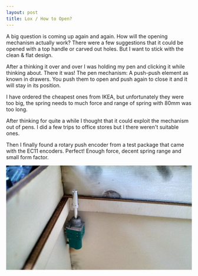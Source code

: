 ```yaml
---
layout: post
title: Lox / How to Open?
---
```


A big question is coming up again and again. How will the opening mechanism actually work?
There were a few suggestions that it could be opened with a top handle or carved out holes.
But I want to stick with the clean & flat design.

After a thinking it over and over I was holding my pen and clicking it while thinking about.
There it was! The pen mechanism: A push-push element as known in drawers.
You push them to open and push again to close it and it will stay in its position.

I have ordered the cheapest ones from IKEA, but unfortunately they were too big,
the spring needs to much force and range of spring with 80mm was too long.

After thinking for quite a while I thought that it could exploit the mechanism out of pens.
I did a few trips to office stores but I there weren't suitable ones.

Then I finally found a rotary push encoder from a test package that came with the
EC11 encoders. Perfect! Enough force, decent spring range and small form factor.

![alt text](/images/pushelement.jpg "Logo Title Text 1")
